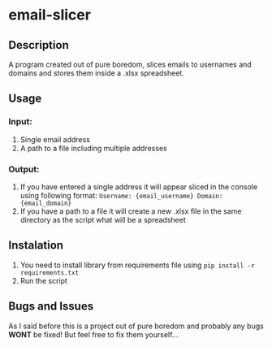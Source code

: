 # email-slicer
## Description
A program created out of pure boredom, slices emails to usernames and domains and stores them inside a .xlsx spreadsheet.

## Usage
### Input:
1. Single email address
2. A path to a file including multiple addresses

### Output:
1. If you have entered a single address it will appear sliced in the console using following format: `Username: {email_username} Domain: {email_domain}`
2. If you have a path to a file it will create a new .xlsx file in the same directory as the script what will be a spreadsheet

## Instalation
1. You need to install library from requirements file using `pip install -r requirements.txt`
2. Run the script

## Bugs and Issues
As I said before this is a project out of pure boredom and probably any bugs **WONT** be fixed!
But feel free to fix them yourself...
